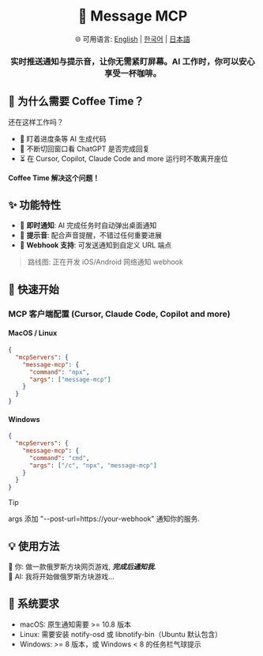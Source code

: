 <div align="center">
  <h1>💬 Message MCP</h1>
  <p>
    🌐 可用语言:
    <a href="README.md">English</a> |
    <a href="README.ko.md">한국어</a> |
    <a href="README.jp.md">日本語</a>
  </p>
  <h3>实时推送通知与提示音，让你无需紧盯屏幕。AI 工作时，你可以安心享受一杯咖啡。</h3>
</div>

## 🤔 为什么需要 Coffee Time？

还在这样工作吗？

- 👀 盯着进度条等 AI 生成代码
- 🔄 不断切回窗口看 ChatGPT 是否完成回复
- ⏳ 在 Cursor, Copilot, Claude Code and more 运行时不敢离开座位

**Coffee Time 解决这个问题！**

## ✨ 功能特性

- 💬 **即时通知**: AI 完成任务时自动弹出桌面通知
- 🔔 **提示音**: 配合声音提醒，不错过任何重要进展
- 🧩 **Webhook 支持**: 可发送通知到自定义 URL 端点

> 路线图: 正在开发 iOS/Android 网络通知 webhook

## 🚀 快速开始

### MCP 客户端配置 (Cursor, Claude Code, Copilot and more)

#### MacOS / Linux

```json
{
  "mcpServers": {
    "message-mcp": {
      "command": "npx",
      "args": ["message-mcp"]
    }
  }
}
```

#### Windows

```json
{
  "mcpServers": {
    "message-mcp": {
      "command": "cmd",
      "args": ["/c", "npx", "message-mcp"]
    }
  }
}
```

> [!TIP]
> args 添加 "--post-url=https://your-webhook" 通知你的服务.

## 💡 使用方法

👤 你: 做一款俄罗斯方块网页游戏, **_完成后通知我._**<br>
🤖 AI: 我将开始做俄罗斯方块游戏...

## 📌 系统要求

- macOS: 原生通知需要 >= 10.8 版本
- Linux: 需要安装 notify-osd 或 libnotify-bin（Ubuntu 默认包含）
- Windows: >= 8 版本，或 Windows < 8 的任务栏气球提示
